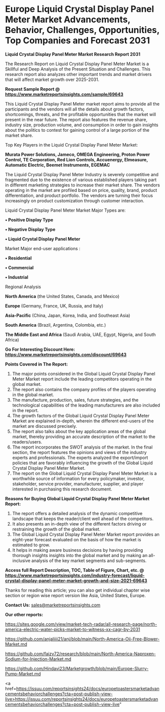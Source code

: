 # Europe Liquid Crystal Display Panel Meter Market Advancements, Behavior, Challenges, Opportunities, Top Companies and Forecast 2031

<strong>Liquid Crystal Display Panel Meter Market Research Report 2031</strong>

The Research Report on Liquid Crystal Display Panel Meter Market is a Skillful and Deep Analysis of the Present Situation and Challenges. This research report also analyzes other important trends and market drivers that will affect market growth over 2025-2031.

<strong>Request Sample Report @ <a href=https://www.marketreportsinsights.com/sample/69643>https://www.marketreportsinsights.com/sample/69643</a></strong>

This Liquid Crystal Display Panel Meter market report aims to provide all the participants and the vendors will all the details about growth factors, shortcomings, threats, and the profitable opportunities that the market will present in the near future. The report also features the revenue share, industry size, production volume, and consumption in order to gain insights about the politics to contest for gaining control of a large portion of the market share.

Top Key Players in the Liquid Crystal Display Panel Meter Market:

<strong>Murata Power Solutions, Jameco, OMEGA Engineering, Proton Power Control, TE Corporation, Red Lion Controls, Accuenergy, Elmeasure, Automatic Electric, Beemet Instruments, EGEMAC</strong>

The Liquid Crystal Display Panel Meter Industry is severely competitive and fragmented due to the existence of various established players taking part in different marketing strategies to increase their market share. The vendors operating in the market are profiled based on price, quality, brand, product differentiation, and product portfolio. The vendors are turning their focus increasingly on product customization through customer interaction.

Liquid Crystal Display Panel Meter Market Major Types are:

<strong>• Positive Display Type

• Negative Display Type

• Liquid Crystal Display Panel Meter</strong>

Market Major end-user applications :

<strong>• Residential

• Commercial

• Industrial</strong>

Regional Analysis

</u><strong><b>North America</b></strong> (the United States, Canada, and Mexico)

<strong><b>Europe </b></strong>(Germany, France, UK, Russia, and Italy)

<strong><b>Asia-Pacific</b></strong> (China, Japan, Korea, India, and Southeast Asia)

<strong><b>South America</b></strong> (Brazil, Argentina, Colombia, etc.)

<strong><b>The Middle East and Africa</b></strong> (Saudi Arabia, UAE, Egypt, Nigeria, and South Africa)

<strong>Go For Interesting Discount Here: <a href=https://www.marketreportsinsights.com/discount/69643>https://www.marketreportsinsights.com/discount/69643</a></strong>

<strong>Points Covered in The Report:</strong>
<ol>
  <li>The major points considered in the Global Liquid Crystal Display Panel Meter Market report include the leading competitors operating in the global market.</li>
  <li>The report also contains the company profiles of the players operating in the global market.</li>
  <li>The manufacture, production, sales, future strategies, and the technological capabilities of the leading manufacturers are also included in the report.</li>
  <li>The growth factors of the Global Liquid Crystal Display Panel Meter Market are explained in-depth, wherein the different end-users of the market are discussed precisely.</li>
  <li>The report also talks about the key application areas of the global market, thereby providing an accurate description of the market to the readers/users.</li>
  <li>The report incorporates the SWOT analysis of the market. In the final section, the report features the opinions and views of the industry experts and professionals. The experts analyzed the export/import policies that are favorably influencing the growth of the Global Liquid Crystal Display Panel Meter Market.</li>
  <li>The report on the Global Liquid Crystal Display Panel Meter Market is a worthwhile source of information for every policymaker, investor, stakeholder, service provider, manufacturer, supplier, and player interested in purchasing this research document.</li>
</ol>
<strong>Reasons for Buying Global Liquid Crystal Display Panel Meter Market Report:</strong>

<ol>
  <li>The report offers a detailed analysis of the dynamic competitive landscape that keeps the reader/client well ahead of the competitors.</li>
  <li>It also presents an in-depth view of the different factors driving or restraining the growth of the global market.</li>
  <li>The Global Liquid Crystal Display Panel Meter Market report provides an eight-year forecast evaluated on the basis of how the market is estimated to grow.</li>
  <li>It helps in making aware business decisions by having providing thorough insights insights into the global market and by making an all-inclusive analysis of the key market segments and sub-segments.</li>
</ol>
<strong>Access full Report Description, TOC, Table of Figure, Chart, etc. @ <a href=https://www.marketreportsinsights.com/industry-forecast/liquid-crystal-display-panel-meter-market-growth-and-size-2021-69643>https://www.marketreportsinsights.com/industry-forecast/liquid-crystal-display-panel-meter-market-growth-and-size-2021-69643</a></strong>


Thanks for reading this article; you can also get individual chapter wise section or region wise report version like Asia, United States, Europe.

<strong>Contact Us:</strong>
sales@marketreportsinsights.com

<strong>Our other reports:</strong>

<a href=https://sites.google.com/view/market-tech-radar/all-research-page/north-america-electric-water-picks-market-to-witness-xx-cagr-by-2031>https://sites.google.com/view/market-tech-radar/all-research-page/north-america-electric-water-picks-market-to-witness-xx-cagr-by-2031</a>

<a href=https://github.com/anjaliiii21/anj/blob/main/North-America-Oii-Free-Blower-Market.md>https://github.com/anjaliiii21/anj/blob/main/North-America-Oii-Free-Blower-Market.md</a>

<a href=https://github.com/faizy72/research/blob/main/North-America-Naproxen-Sodium-for-Injection-Market.md>https://github.com/faizy72/research/blob/main/North-America-Naproxen-Sodium-for-Injection-Market.md</a>

<a href=https://github.com/Hindavi23/Marketgrowth/blob/main/Europe-Slurry-Pump-Market.md>https://github.com/Hindavi23/Marketgrowth/blob/main/Europe-Slurry-Pump-Market.md</a>

<a href=https://issuu.com/reportsinsights24/docs/europetoastersmarketadvancementsbehaviorchallenges?cta=post-publish-view-live>https://issuu.com/reportsinsights24/docs/europetoastersmarketadvancementsbehaviorchallenges?cta=post-publish-view-live</a>"
